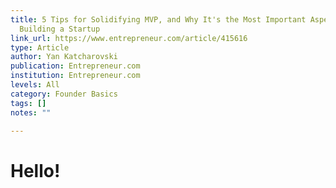 ```yaml
---
title: 5 Tips for Solidifying MVP, and Why It's the Most Important Aspect of
  Building a Startup
link_url: https://www.entrepreneur.com/article/415616
type: Article
author: Yan Katcharovski
publication: Entrepreneur.com
institution: Entrepreneur.com
levels: All
category: Founder Basics
tags: []
notes: ""

---
```


# Hello!
